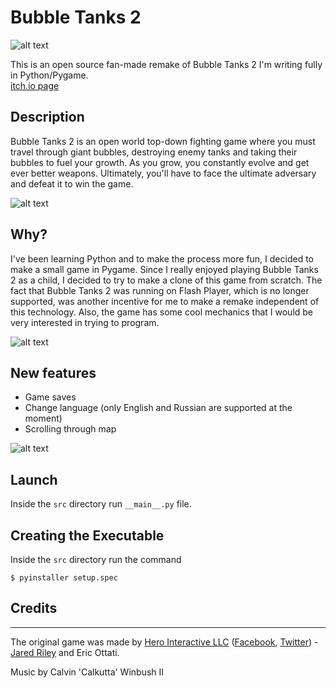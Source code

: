 
# Bubble Tanks 2

![alt text](https://github.com/IldarRyabkov/BubbleTanks2/blob/media/image_1.png)


This is an open source fan-made remake of Bubble Tanks 2 I'm writing fully in Python/Pygame. <br>
[itch.io page](https://ildarryabkov.itch.io/bubble-tanks-2)

## Description

Bubble Tanks 2 is an open world top-down fighting game where you must travel through giant bubbles, destroying enemy tanks and taking their bubbles to fuel your growth. As you grow, you constantly evolve and get ever better weapons. Ultimately, you'll have to face the ultimate adversary and defeat it to win the game.

![alt text](https://github.com/IldarRyabkov/BubbleTanks2/blob/media/gameplay.gif)



## Why?
I've been learning Python and to make the process more fun, I decided to make a small game in Pygame.
Since I really enjoyed playing Bubble Tanks 2 as a child, I decided to try to make a clone of this game from scratch. The fact that Bubble Tanks 2 was running on Flash Player, which is no longer supported, was another incentive for me to make a remake independent of this technology.
Also, the game has some cool mechanics that I would be very interested in trying to program.

![alt text](https://github.com/IldarRyabkov/BubbleTanks2/blob/media/image_2.png)
## New features

* Game saves
* Change language (only English and Russian are supported at the moment)
* Scrolling through map


![alt text](https://github.com/IldarRyabkov/BubbleTanks2/blob/media/image_3.png)

## Launch
Inside the `src` directory run `__main__.py` file.

## Creating the Executable
Inside the `src` directory run the command
```
$ pyinstaller setup.spec
```

## Credits
___
The original game was made by [Hero Interactive LLC](http://www.herointeractive.com) 
([Facebook](https://www.facebook.com/pages/category/Interest/Hero-Interactive-58398819916),
[Twitter](https://twitter.com/herointeractive)) - [Jared Riley](https://twitter.com/rileyjar) and Eric Ottati.

Music by Calvin 'Calkutta' Winbush II










